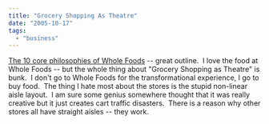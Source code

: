 ```yaml
---
title: "Grocery Shopping As Theatre"
date: "2005-10-17"
tags: 
  - "business"
---
```


[The 10 core philosophies of Whole Foods](http://brandautopsy.typepad.com/brandautopsy/2005/10/the_winning_way.html) -- great outline.  I love the food at Whole Foods -- but the whole thing about "Grocery Shopping as Theatre" is bunk.  I don't go to Whole Foods for the transformational experience, I go to buy food.  The thing I hate most about the stores is the stupid non-linear aisle layout.  I am sure some genius somewhere thought that it was really creative but it just creates cart traffic disasters.  There is a reason why other stores all have straight aisles -- they work.

